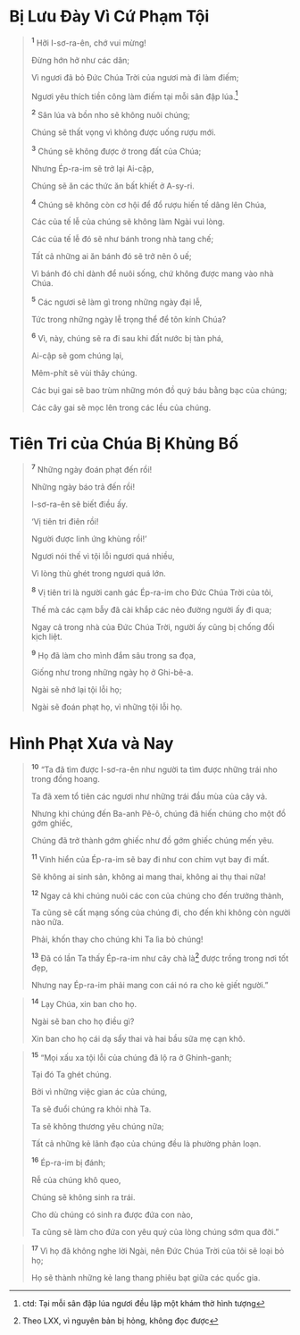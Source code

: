 # Bị Lưu Ðày Vì Cứ Phạm Tội

> <sup><b>1</b></sup> Hỡi I-sơ-ra-ên, chớ vui mừng!
> 
> Ðừng hớn hở như các dân;
> 
> Vì ngươi đã bỏ Ðức Chúa Trời của ngươi mà đi làm điếm;
> 
> Ngươi yêu thích tiền công làm điếm tại mỗi sân đập lúa.[^1]
> 
> <sup><b>2</b></sup> Sân lúa và bồn nho sẽ không nuôi chúng;
> 
> Chúng sẽ thất vọng vì không được uống rượu mới.
> 
> <sup><b>3</b></sup> Chúng sẽ không được ở trong đất của Chúa;
> 
> Nhưng Ép-ra-im sẽ trở lại Ai-cập,
> 
> Chúng sẽ ăn các thức ăn bất khiết ở A-sy-ri.
> 
> <sup><b>4</b></sup> Chúng sẽ không còn cơ hội để đổ rượu hiến tế dâng lên Chúa,
> 
> Các của tế lễ của chúng sẽ không làm Ngài vui lòng.
> 
> Các của tế lễ đó sẽ như bánh trong nhà tang chế;
> 
> Tất cả những ai ăn bánh đó sẽ trở nên ô uế;
> 
> Vì bánh đó chỉ dành để nuôi sống, chứ không được mang vào nhà Chúa.
> 
> <sup><b>5</b></sup> Các ngươi sẽ làm gì trong những ngày đại lễ,
> 
> Tức trong những ngày lễ trọng thể để tôn kính Chúa?
> 
> <sup><b>6</b></sup> Vì, này, chúng sẽ ra đi sau khi đất nước bị tàn phá,
> 
> Ai-cập sẽ gom chúng lại,
> 
> Mêm-phít sẽ vùi thây chúng.
> 
> Các bụi gai sẽ bao trùm những món đồ quý báu bằng bạc của chúng;
> 
> Các cây gai sẽ mọc lên trong các lều của chúng.
>

# Tiên Tri của Chúa Bị Khủng Bố

> <sup><b>7</b></sup> Những ngày đoán phạt đến rồi!
> 
> Những ngày báo trả đến rồi!
> 
> I-sơ-ra-ên sẽ biết điều ấy.
> 
> ‘Vị tiên tri điên rồi!
> 
> Người được linh ứng khùng rồi!’
> 
> Ngươi nói thế vì tội lỗi ngươi quá nhiều,
> 
> Vì lòng thù ghét trong ngươi quá lớn.
> 
> <sup><b>8</b></sup> Vị tiên tri là người canh gác Ép-ra-im cho Ðức Chúa Trời của tôi,
> 
> Thế mà các cạm bẫy đã cài khắp các nẻo đường người ấy đi qua;
> 
> Ngay cả trong nhà của Ðức Chúa Trời, người ấy cũng bị chống đối kịch liệt.
> 
> <sup><b>9</b></sup> Họ đã làm cho mình đắm sâu trong sa đọa,
> 
> Giống như trong những ngày họ ở Ghi-bê-a.
> 
> Ngài sẽ nhớ lại tội lỗi họ;
> 
> Ngài sẽ đoán phạt họ, vì những tội lỗi họ.
>

# Hình Phạt Xưa và Nay

> <sup><b>10</b></sup> “Ta đã tìm được I-sơ-ra-ên như người ta tìm được những trái nho trong đồng hoang.
> 
> Ta đã xem tổ tiên các ngươi như những trái đầu mùa của cây vả.
> 
> Nhưng khi chúng đến Ba-anh Pê-ô, chúng đã hiến chúng cho một đồ gớm ghiếc,
> 
> Chúng đã trở thành gớm ghiếc như đồ gớm ghiếc chúng mến yêu.
> 
> <sup><b>11</b></sup> Vinh hiển của Ép-ra-im sẽ bay đi như con chim vụt bay đi mất.
> 
> Sẽ không ai sinh sản, không ai mang thai, không ai thụ thai nữa!
> 
> <sup><b>12</b></sup> Ngay cả khi chúng nuôi các con của chúng cho đến trưởng thành,
> 
> Ta cũng sẽ cất mạng sống của chúng đi, cho đến khi không còn người nào nữa.
> 
> Phải, khốn thay cho chúng khi Ta lìa bỏ chúng!
> 
> <sup><b>13</b></sup> Ðã có lần Ta thấy Ép-ra-im như cây chà là[^2] được trồng trong nơi tốt đẹp,
> 
> Nhưng nay Ép-ra-im phải mang con cái nó ra cho kẻ giết người.”
>


> <sup><b>14</b></sup> Lạy Chúa, xin ban cho họ.
> 
> Ngài sẽ ban cho họ điều gì?
> 
> Xin ban cho họ cái dạ sẩy thai và hai bầu sữa mẹ cạn khô.
>


> <sup><b>15</b></sup> “Mọi xấu xa tội lỗi của chúng đã lộ ra ở Ghinh-ganh;
> 
> Tại đó Ta ghét chúng.
> 
> Bởi vì những việc gian ác của chúng,
> 
> Ta sẽ đuổi chúng ra khỏi nhà Ta.
> 
> Ta sẽ không thương yêu chúng nữa;
> 
> Tất cả những kẻ lãnh đạo của chúng đều là phường phản loạn.
> 
> <sup><b>16</b></sup> Ép-ra-im bị đánh;
> 
> Rễ của chúng khô queo,
> 
> Chúng sẽ không sinh ra trái.
> 
> Cho dù chúng có sinh ra được đứa con nào,
> 
> Ta cũng sẽ làm cho đứa con yêu quý của lòng chúng sớm qua đời.”
>


> <sup><b>17</b></sup> Vì họ đã không nghe lời Ngài, nên Ðức Chúa Trời của tôi sẽ loại bỏ họ;
> 
> Họ sẽ thành những kẻ lang thang phiêu bạt giữa các quốc gia.
>

[^1]: ctd: Tại mỗi sân đập lúa ngươi đều lập một khám thờ hình tượng
[^2]: Theo LXX, vì nguyên bản bị hỏng, không đọc được
